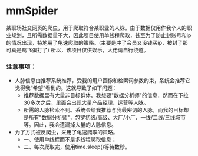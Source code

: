 # mmSpider

某职场社交网页的爬虫，用于爬取符合某职业的人脉。由于数据仅用作我个人的职业规划，且所需数据量不大，因此项目使用单线程爬取，甚至为了防止封账号和ip的情况出现，特地用了龟速爬取的策略。(主要是冲了会员又没钱买ip，被封了那可真是鸡飞蛋打了) 所以，该项目仅供娱乐，大佬请自行绕道。

### 注意事项：
  - 人脉信息由推荐系统推荐，受我的用户画像和检索词参数约束，系统会推荐它觉得我“希望”看到的。这就导致了如下问题：
      - 推荐数据里有大量非目标群体。我想要"数据分析师"的信息，然而在下拉30多次之后，里面会出现大量产品经理、运营等人脉。
      - 所需的人脉检索不到。系统会给我推荐与我最密切的人脉，而我的目标却是所有"数据分析师"，包罗初级/高级、大厂/小厂、一线/二线/三线城市等。因此，我会遗漏掉大量的人脉信息。
  - 为了方式被反爬虫，采用了龟速爬取的策略。
      - 一、使用单线程而不是多线程爬取信息；
      - 二、每次爬取完，使用time.sleep()等待数秒。
    
